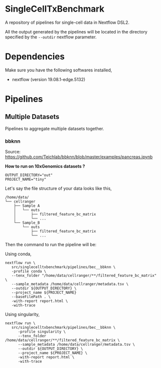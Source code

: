 # SingleCellTxBenchmark

A repository of pipelines for single-cell data in Nextflow DSL2.

All the output generated by the pipelines will be located in the directory specified by the `--outdir` nextflow parameter.

# Dependencies

Make sure you have the following softwares installed,
- nextflow (version 19.08.1-edge.5132)

# Pipelines

## Multiple Datasets

Pipelines to aggregate multiple datasets together.

### bbknn 
Source: https://github.com/Teichlab/bbknn/blob/master/examples/pancreas.ipynb

**How to run on 10xGenomics datasets ?**

```{bash}
OUTPUT_DIRECTORY="out"
PROJECT_NAME="tiny"
```

Let's say the file structure of your data looks like this,

```
/home/data/
└── cellranger
    ├── Sample A
    │   └── outs
    │       ├── filtered_feature_bc_matrix
    │       └── ...
    └── Sample_B
        └── outs
            ├── filtered_feature_bc_matrix
            └── ...
```

Then the command to run the pipeline will be:

Using conda,
```
nextflow run \
   src/singlecelltxbenchmark/pipelines/bec__bbknn \
   -profile conda \
   --tenx_folder "/home/data/cellranger/**/filtered_feature_bc_matrix" \
   --sample_metadata /home/data/cellranger/metadata.tsv \
   --outdir ${OUTPUT_DIRECTORY} \
   --project_name ${PROJECT_NAME}
   --baseFilePath . \
   -with-report report.html \
   -with-trace
```

Using singularity,
```{bash}
nextflow run \
   src/singlecelltxbenchmark/pipelines/bec__bbknn \
      -profile singularity \
      --tenx_folder /home/data/cellranger/**/filtered_feature_bc_matrix \
      --sample_metadata /home/data/cellranger/metadata.tsv \
      --outdir ${OUTPUT_DIRECTORY} \
      --project_name ${PROJECT_NAME} \
      -with-report report.html \
      -with-trace
```